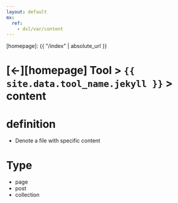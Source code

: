 ```yaml
---
layout: default
mx:
  ref:
    - dsl/var/content
---
```



[//]: #(Reference)
[homepage]:   {{ "/index" | absolute_url }}

# [&larr;][homepage] Tool > `{{ site.data.tool_name.jekyll }}` > content

# definition
- Denote a file with specific content

# Type
- page
- post
- collection